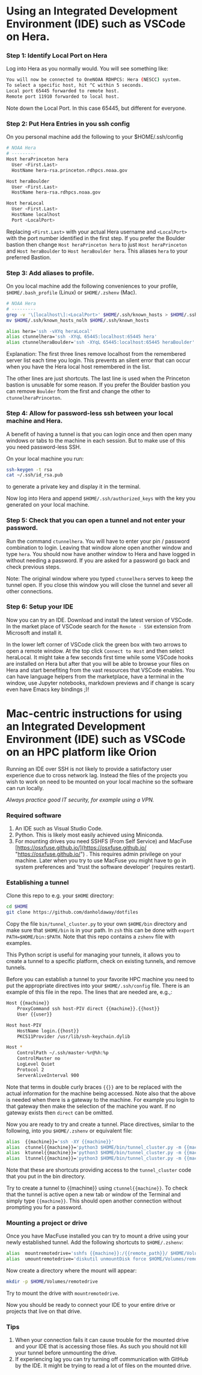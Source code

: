 # Using an Integrated Development Environment (IDE) such as VSCode on Hera.

### Step 1: Identify Local Port on Hera

Log into Hera as you normally would. You will see something like:

```bash
You will now be connected to OneNOAA RDHPCS: Hera (NESCC) system.
To select a specific host, hit ^C within 5 seconds.
Local port 65445 forwarded to remote host.
Remote port 11910 forwarded to local host.
```

Note down the Local Port. In this case 65445, but different for everyone.

### Step 2: Put Hera Entries in you ssh config

On you personal machine add the following to your $HOME/.ssh/config

``` bash
# NOAA Hera
# ---------
Host heraPrinceton hera
  User <First.Last>
  HostName hera-rsa.princeton.rdhpcs.noaa.gov

Host heraBoulder
  User <First.Last>
  HostName hera-rsa.rdhpcs.noaa.gov

Host heraLocal
  User <First.Last>
  HostName localhost
  Port <LocalPort>
```

Replacing `<First.Last>` with your actual Hera username and `<LocalPort>` with the port number identified in the first step. If you prefer the Boulder bastion then change `Host heraPrinceton hera` to just `Host heraPrinceton` and `Host heraBoulder` to `Host heraBoulder hera`. This aliases `hera` to your preferred Bastion.

### Step 3: Add aliases to profile.

On you local machine add the following conveniences to your profile, `$HOME/.bash_profile` (Linux) or `$HOME/.zshenv` (Mac).

```bash
# NOAA Hera
# ---------
grep -v '\[localhost\]:<LocalPort>' $HOME/.ssh/known_hosts > $HOME/.ssh/known_hosts_nolh
mv $HOME/.ssh/known_hosts_nolh $HOME/.ssh/known_hosts

alias hera='ssh -vXYq heraLocal'
alias ctunnelhera='ssh -XYqL 65445:localhost:65445 hera'
alias ctunnelheraBoulder='ssh -XYqL 65445:localhost:65445 heraBoulder'
```

Explanation: The first three lines remove localhost from the remembered server list each time you login. This prevents an silent error that can occur when you have the Hera local host remembered in the list.

The other lines are just shortcuts. The last line is used when the Princeton bastion is unusable for some reason. If you prefer the Boulder bastion you can remove `Boulder` from the first and change the other to `ctunnelheraPrinceton`.

### Step 4: Allow for password-less ssh between your local machine and Hera.

A benefit of having a tunnel is that you can login once and then open many windows or tabs to the machine in each session. But to make use of this you need password-less SSH.

On your local machine you run:

```bash
ssh-keygen -t rsa
cat ~/.ssh/id_rsa.pub
```

to generate a private key and display it in the terminal.

Now log into Hera and append `$HOME/.ssh/authorized_keys` with the key you generated on your local machine.

### Step 5: Check that you can open a tunnel and not enter your password.

Run the command `ctunnelhera`. You will have to enter your pin / password combination to login. Leaving that window alone open another window and type `hera`. You should now have another window to Hera and have logged in without needing a password. If you are asked for a password go back and check previous steps.

Note: The original window where you typed `ctunnelhera` serves to keep the tunnel open. If you close this window you will close the tunnel and sever all other connections.

### Step 6: Setup your IDE

Now you can try an IDE. Download and install the latest version of VSCode. In the market place of VSCode search for the `Remote - SSH` extension from Microsoft and install it.

In the lower left corner of VSCode click the green box with two arrows to open a remote window. At the top click `Connect to Host` and then select heraLocal. It might take a few seconds first time while some VSCode hooks are installed on Hera but after that you will be able to browse your files on Hera and start benefiting from the vast resources that VSCode enables. You can have language helpers from the marketplace, have a terminal in the window, use Jupyter notebooks, markdown previews and if change is scary even have Emacs key bindings ;)!

# Mac-centric instructions for using an Integrated Development Environment (IDE) such as VSCode on an HPC platform like Orion

Running an IDE over SSH is not likely to provide a satisfactory user experience due to cross network lag. Instead the files of the projects you wish to work on need to be mounted on your local machine so the software can run locally.

*Always practice good IT security, for example using a VPN.*

### Required software

1. An IDE such as Visual Studio Code.
2. Python. This is likely most easily achieved using Miniconda.
3. For mounting drives you need SSHFS (From Self Service) and MacFuse [https://osxfuse.github.io/](https://osxfuse.github.io/ "https://osxfuse.github.io/") . This requires admin privilege on your machine. Later when you try to use MacFuse you might have to go in system preferences and 'trust the software developer' (requires restart).

### Establishing a tunnel

 Clone this repo to e.g. your `$HOME` directory:
 ``` zsh
 cd $HOME
 git clone https://github.com/danholdaway/dotfiles
 ```

Copy the file `bin/tunnel_cluster.py` to your own `$HOME/bin` directory and make sure that `$HOME/bin` is in your path. In `zsh` this can be done with `export PATH=$HOME/bin:$PATH`.  Note that this repo contains a `zshenv` file with examples.

This Python script is useful for managing your tunnels, it allows you to create a tunnel to a specific platform, check on existing tunnels, and remove tunnels.

Before you can establish a tunnel to your favorite HPC machine you need to put the appropriate directives into your `$HOME/.ssh/config` file. There is an example of this file in the repo. The lines that are needed are, e.g.,:

``` zsh
Host {{machine}}
    ProxyCommand ssh host-PIV direct {{machine}}.{{host}}
    User {{user}}

Host host-PIV
    HostName login.{{host}}
    PKCS11Provider /usr/lib/ssh-keychain.dylib

Host *
    ControlPath ~/.ssh/master-%r@%h:%p
    ControlMaster no
    LogLevel Quiet
    Protocol 2
    ServerAliveInterval 900
```

Note that terms in double curly braces `{{}}` are to be replaced with the actual information for the machine being accessed. Note also that the above is needed when there is a gateway to the machine. For example you login to that gateway then make the selection of the machine you want. If no gateway exists then `direct` can be omitted.

Now you are ready to try and create a tunnel. Place directives, similar to the following, into you `$HOME/.zshenv` or equivalent file:

``` zsh
alias  {{machine}}='ssh -XY {{machine}}'
alias  ctunnel{{machine}}='python3 $HOME/bin/tunnel_cluster.py -m {{machine}}'
alias  ktunnel{{machine}}='python3 $HOME/bin/tunnel_cluster.py -m {{machine}} -k'
alias  ltunnel{{machine}}='python3 $HOME/bin/tunnel_cluster.py -m {{machine}} -l'
```

Note that these are shortcuts providing access to the `tunnel_cluster` code that you put in the bin directory.

Try to create a tunnel to {{machine}} using `ctunnel{{machine}}`. To check that the tunnel is active open a new tab or window of the Terminal and simply type `{{machine}}`. This should open another connection without prompting you for a password.

### Mounting a project or drive

Once you have MacFuse installed you can try to mount a drive using your newly established tunnel. Add the following shortcuts to `$HOME/.zshenv`:

``` zsh
alias  mountremotedrive='sshfs {{machine}}:/{{remote_path}}/ $HOME/Volumes/remotedrive'
alias  umountremotedrive='diskutil unmountDisk force $HOME/Volumes/remotedrive'
```

Now create a directory where the mount will appear:

``` zsh
mkdir -p $HOME/Volumes/remotedrive
```

Try to mount the drive with `mountremotedrive`.

Now you should be ready to connect your IDE to your entire drive or projects that live on that drive.

### Tips

1. When your connection fails it can cause trouble for the mounted drive and your IDE that is accessing those files. As such you should not kill your tunnel before unmounting the drive.
2. If experiencing lag you can try turning off communication with GitHub by the IDE. It might be trying to read a lot of files on the mounted drive.

